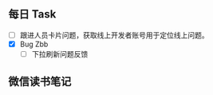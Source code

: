 ## 每日 Task
- [ ] 跟进人员卡片问题，获取线上开发者账号用于定位线上问题。
- [x] Bug Zbb
	- [ ] 下拉刷新问题反馈

## 微信读书笔记
<!-- start of weread -->
<!-- end of weread -->